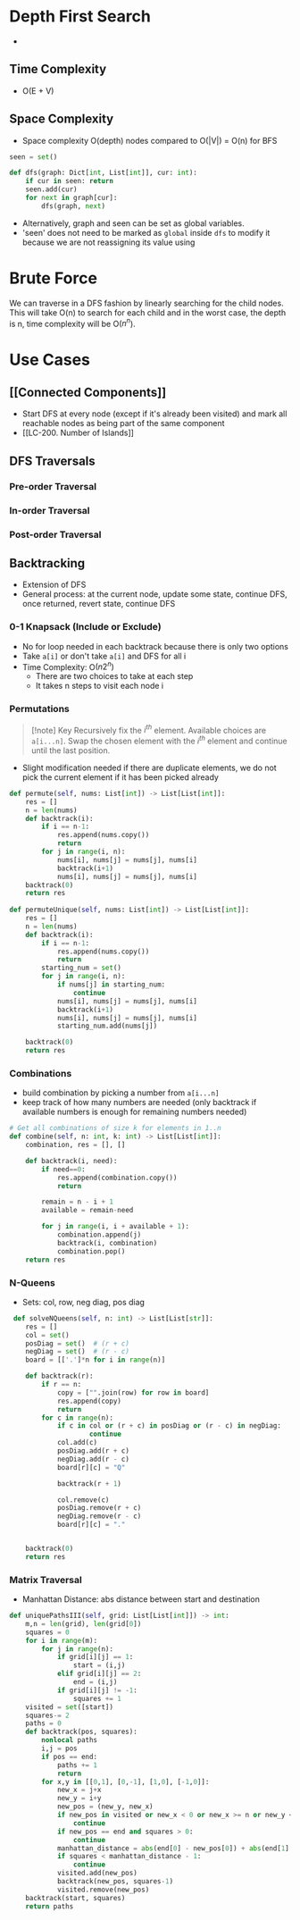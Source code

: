 ---
---
# Depth First Search
- 

## Time Complexity
- O(E + V)

## Space Complexity
- Space complexity O(depth) nodes compared to O(|V|) = O(n) for BFS

```python
seen = set()

def dfs(graph: Dict[int, List[int]], cur: int):
    if cur in seen: return
    seen.add(cur)
    for next in graph[cur]:
        dfs(graph, next)
```
- Alternatively, graph and seen can be set as global variables. 
- 'seen' does not need to be marked as `global` inside `dfs` to modify it because we are not reassigning its value using 
# Brute Force
We can traverse in a DFS fashion by linearly searching for the child nodes.
This will take O(n) to search for each child and in the worst case, the depth is n, time complexity will be O($n^n$).

# Use Cases

## [[Connected Components]]
- Start DFS at every node (except if it's already been visited) and mark all reachable nodes as being part of the same component
- [[LC-200. Number of Islands]]

## DFS Traversals

### Pre-order Traversal

### In-order Traversal

### Post-order Traversal





## Backtracking
- Extension of DFS
- General process: at the current node, update some state, continue DFS, once returned, revert state, continue DFS 
###  0-1 Knapsack (Include or Exclude)
- No for loop needed in each backtrack because there is only two options
- Take `a[i]` or don't take `a[i]` and DFS for all i
- Time Complexity: O$(n2^n)$
	- There are two choices to take at each step
	- It takes n steps to visit each node i



### Permutations

> [!note] Key
> Recursively fix the $i^{th}$ element. Available choices are `a[i...n]`. Swap the chosen element with the $i^{th}$ element and continue until the last position.
> 

- Slight modification needed if there are duplicate elements, we do not pick the current element if it has been picked already

```python
def permute(self, nums: List[int]) -> List[List[int]]:        
	res = []
	n = len(nums)
	def backtrack(i):
		if i == n-1:
			res.append(nums.copy())
			return
		for j in range(i, n):
			nums[i], nums[j] = nums[j], nums[i]
			backtrack(i+1)
			nums[i], nums[j] = nums[j], nums[i]
	backtrack(0)
	return res
	
def permuteUnique(self, nums: List[int]) -> List[List[int]]:
	res = []
	n = len(nums)
	def backtrack(i):
		if i == n-1:
			res.append(nums.copy())
			return
		starting_num = set()
		for j in range(i, n):
			if nums[j] in starting_num:
				continue
			nums[i], nums[j] = nums[j], nums[i]
			backtrack(i+1)
			nums[i], nums[j] = nums[j], nums[i]
			starting_num.add(nums[j])

	backtrack(0)
	return res
```

### Combinations

- build combination by picking a number from `a[i...n]`
- keep track of how many numbers are needed (only backtrack if available numbers is enough for remaining numbers needed)

```python
# Get all combinations of size k for elements in 1..n
def combine(self, n: int, k: int) -> List[List[int]]:
	combination, res = [], []

	def backtrack(i, need):
		if need==0:
			res.append(combination.copy())
			return

		remain = n - i + 1
		available = remain-need

		for j in range(i, i + available + 1):
			combination.append(j)
			backtrack(i, combination)
			combination.pop()
	return res
```

### N-Queens

- Sets: col, row, neg diag, pos diag

```python
 def solveNQueens(self, n: int) -> List[List[str]]:
	res = []
	col = set()
	posDiag = set()  # (r + c)
	negDiag = set()  # (r - c)
	board = [['.']*n for i in range(n)]

	def backtrack(r):
		if r == n:
			copy = ["".join(row) for row in board]
			res.append(copy)
			return
		for c in range(n):
			if c in col or (r + c) in posDiag or (r - c) in negDiag:
					continue
			col.add(c)
			posDiag.add(r + c)
			negDiag.add(r - c)
			board[r][c] = "Q"

			backtrack(r + 1)

			col.remove(c)
			posDiag.remove(r + c)
			negDiag.remove(r - c)
			board[r][c] = "."


	backtrack(0)
	return res
```

### Matrix Traversal
- Manhattan Distance: abs distance between start and destination

```python
def uniquePathsIII(self, grid: List[List[int]]) -> int:
	m,n = len(grid), len(grid[0])
	squares = 0
	for i in range(m):
		for j in range(n):
			if grid[i][j] == 1:
				start = (i,j)
			elif grid[i][j] == 2:
				end = (i,j)
			if grid[i][j] != -1:
				squares += 1
	visited = set([start])
	squares-= 2
	paths = 0
	def backtrack(pos, squares):
		nonlocal paths
		i,j = pos
		if pos == end:
			paths += 1
			return
		for x,y in [[0,1], [0,-1], [1,0], [-1,0]]:
			new_x = j+x
			new_y = i+y
			new_pos = (new_y, new_x)
			if new_pos in visited or new_x < 0 or new_x >= n or new_y < 0 or new_y >= m or grid[new_y][new_x] == -1:
				continue
			if new_pos == end and squares > 0:
				continue
			manhattan_distance = abs(end[0] - new_pos[0]) + abs(end[1] - new_pos[1])
			if squares < manhattan_distance - 1:
				continue
			visited.add(new_pos)
			backtrack(new_pos, squares-1)
			visited.remove(new_pos)
	backtrack(start, squares)
	return paths
```
